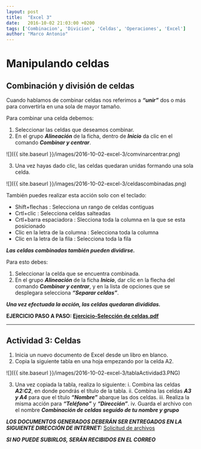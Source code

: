 ```yaml
---
layout: post
title:  "Excel 3"
date:   2016-10-02 21:03:00 +0200
tags: ['Combinacion', 'Divicion', 'Celdas', 'Operaciones', 'Excel']
author: "Marco Antonio"
---
```


# Manipulando celdas

## Combinación y división de celdas

Cuando hablamos de combinar celdas nos referimos a ***“unir”*** dos o más para convertirla en una sola de mayor tamaño.

Para combinar una celda debemos:

1. Seleccionar las celdas que deseamos combinar.
2. En el grupo ***Alineación*** de la ficha, dentro de ***Inicio*** da clic en el comando ***Combinar y centrar***.

![]({{ site.baseurl }}/images/2016-10-02-excel-3/comvinarcentrar.png)

3. Una vez hayas dado clic, las celdas quedaran unidas formando una sola celda.

![]({{ site.baseurl }}/images/2016-10-02-excel-3/celdascombinadas.png)


También puedes realizar esta acción solo con el teclado:

+ Shift+flechas
    : Selecciona un rango de celdas contiguas
+ Crtl+clic
    : Selecciona celdas salteadas
+ Crtl+barra espaciadora
    : Slecciona toda la columna en la que se esta posicionado
+ Clic en la letra de la columna
    : Selecciona toda la columna
+ Clic en la letra de la fila
    : Selecciona toda la fila

***Las celdas combinadas también pueden dividirse.***

Para esto debes:

1. Seleccionar la celda que se encuentra combinada.
2. En el grupo ***Alineación*** de la ficha ***Inicio***, dar clic en la flecha del comando ***Combinar y centrar***, y en la lista de opciones que se desplegara selecciona ***“Separar celdas”***.

***Una vez efectuada la acción, las celdas quedaran divididas.***

**EJERCICIO PASO A PASO: [Ejercicio-Selección de celdas.pdf](https://github.com/marcoC76/tics76/blob/gh-pages/Ejercicio-slecciondeceldas.pdf)**

***

## Actividad 3: Celdas

1. Inicia un nuevo documento de Excel desde un libro en blanco.
2. Copia la siguiente tabla en una hoja empezando por la celda A2.

![]({{ site.baseurl }}/images/2016-10-02-excel-3/tablaActividad3.PNG)

3. Una vez copiada la tabla, realiza lo siguiente:
    i. Combina las celdas ***A2:C2***, en donde pondrás el título de la tabla.
    ii. Combina las celdas ***A3 y A4*** para que el título ***“Nombre”*** abarque las dos celdas.
    iii. Realiza la misma acción para ***“Teléfono”*** y ***“Dirección”***.
    iv. Guarda el archivo con el nombre ***Combinación de celdas seguido de tu nombre y grupo***

***LOS DOCUMENTOS GENERADOS DEBERÁN SER ENTREGADOS EN LA SIGUIENTE DIRECCIÓN DE INTERNET:***
[Solicitud de archivos](https://www.dropbox.com/request/uFbgKzd0RMvc7tVvAN9s)

***SI NO PUEDE SUBIRLOS, SERÁN RECIBIDOS EN EL CORREO***
